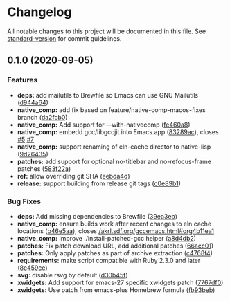 # Changelog

All notable changes to this project will be documented in this file. See [standard-version](https://github.com/conventional-changelog/standard-version) for commit guidelines.

## 0.1.0 (2020-09-05)


### Features

* **deps:** add mailutils to Brewfile so Emacs can use GNU Mailutils ([d944a64](https://github.com/jimeh/build-emacs-for-macos/commit/d944a644847db564e56679b1c75c2550c8261b62))
* **native_comp:** add fix based on feature/native-comp-macos-fixes branch ([da2fcb0](https://github.com/jimeh/build-emacs-for-macos/commit/da2fcb0440a074a12c4fc6b1572cb55d8fb3cf9a))
* **native_comp:** Add support for --with-nativecomp ([fe460a8](https://github.com/jimeh/build-emacs-for-macos/commit/fe460a824ee57b602d29854167feab1b9f032aef))
* **native_comp:** embedd gcc/libgccjit into Emacs.app ([83289ac](https://github.com/jimeh/build-emacs-for-macos/commit/83289acd33b54a0d332fe92e2ad4ef7c1c633b72)), closes [#5](https://github.com/jimeh/build-emacs-for-macos/issues/5) [#7](https://github.com/jimeh/build-emacs-for-macos/issues/7)
* **native_comp:** support renaming of eln-cache director to native-lisp ([9d26435](https://github.com/jimeh/build-emacs-for-macos/commit/9d264357df61cf57a153947d2c22e28c27cba2d5))
* **patches:** add support for optional no-titlebar and no-refocus-frame patches ([583f22a](https://github.com/jimeh/build-emacs-for-macos/commit/583f22a360a08bf236ea0e0562e6fd1ddda3b933))
* **ref:** allow overriding git SHA ([eebda4d](https://github.com/jimeh/build-emacs-for-macos/commit/eebda4db42a700971b2083b3d420b99177f68b51))
* **release:** support building from release git tags ([c0e89b1](https://github.com/jimeh/build-emacs-for-macos/commit/c0e89b13648f9336aa46b2f088dcd439cb4028b7))


### Bug Fixes

* **deps:** Add missing dependencies to Brewfile ([39ea3eb](https://github.com/jimeh/build-emacs-for-macos/commit/39ea3eb5e8fed28f09962fcb8594ef85492b2f43))
* **native_comp:** ensure builds work after recent changes to eln cache locations ([b46e5aa](https://github.com/jimeh/build-emacs-for-macos/commit/b46e5aa7cba3c9496d2126fa9827275eaab720af)), closes [/akrl.sdf.org/gccemacs.html#org4b11ea1](https://github.com/jimeh//akrl.sdf.org/gccemacs.html/issues/org4b11ea1)
* **native_comp:** Improve ./install-patched-gcc helper ([a8d4db2](https://github.com/jimeh/build-emacs-for-macos/commit/a8d4db284cc216afa6793173f17e3811305eff05))
* **patches:** Fix patch download URL, add additional patches ([66acc01](https://github.com/jimeh/build-emacs-for-macos/commit/66acc01c0ca5d2f3c257f7df36082351a35f4273))
* **patches:** Only apply patches as part of archive extraction ([c4768f4](https://github.com/jimeh/build-emacs-for-macos/commit/c4768f4c3aed02a758863131abae5f07e8e4cf55))
* **requirements:** make script compatible with Ruby 2.3.0 and later ([8e459ce](https://github.com/jimeh/build-emacs-for-macos/commit/8e459ce00d8e5e3032ced260d8fbbc9b1dbc2c7a))
* **svg:** disable rsvg by default ([d30b45f](https://github.com/jimeh/build-emacs-for-macos/commit/d30b45fb2e507af98c3a958d159be3402a7a7bd1))
* **xwidgets:** Add support for emacs-27 specific xwidgets patch ([7767df0](https://github.com/jimeh/build-emacs-for-macos/commit/7767df0b660714c502d953b7bb22f5f3c2e3e3df))
* **xwidgets:** Use patch from emacs-plus Homebrew formula ([fb93beb](https://github.com/jimeh/build-emacs-for-macos/commit/fb93beb22c8b8dd0b46170c5c0b58159f25d6c1d))

